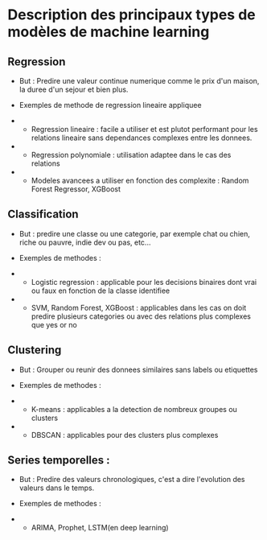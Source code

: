 # Description des principaux types de modèles de machine learning

## Regression
- But : Predire une valeur continue numerique comme le prix d'un maison, la duree d'un sejour et bien plus.

- Exemples de methode de regression lineaire appliquee
- - Regression lineaire : facile a utiliser et est plutot performant pour les relations lineaire sans dependances complexes entre les donnees.
- - Regression polynomiale : utilisation adaptee dans le cas des relations 
- - Modeles avancees a utiliser en fonction des complexite : Random Forest Regressor, XGBoost

## Classification
- But : predire une classe ou une categorie, par exemple chat ou chien, riche ou pauvre, indie dev ou pas, etc...

- Exemples de methodes :
- - Logistic regression : applicable pour les decisions binaires dont vrai ou faux en fonction de la classe identifiee
- - SVM, Random Forest, XGBoost : applicables dans les cas on doit predire plusieurs categories ou avec des relations plus complexes que yes or no

## Clustering
- But : Grouper ou reunir des donnees similaires sans labels ou etiquettes 

- Exemples de methodes : 
- - K-means : applicables a la detection de nombreux groupes ou clusters 
- - DBSCAN : applicables pour des clusters plus complexes

## Series temporelles :
- But : Predire des valeurs chronologiques, c'est a dire l'evolution des valeurs dans le temps.

- Exemples de methodes : 
- - ARIMA, Prophet, LSTM(en deep learning)

